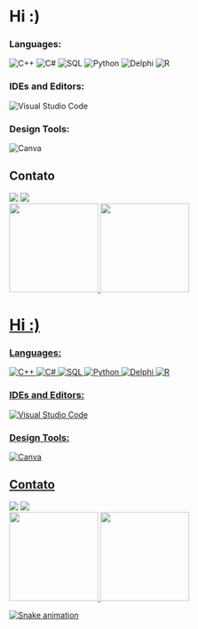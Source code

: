 <h1> Hi :)</h1>

<h3 style='left'>Languages:</h3>
<div style='left'>
<img alt="C++" src="https://img.shields.io/badge/c++-%2300599C.svg?style=for-the-badge&logo=c%2B%2B&logoColor=white"/>
<img alt="C#" src="https://img.shields.io/badge/c%23-%23239120.svg?style=for-the-badge&logo=c-sharp&logoColor=white"/>
<img alt="SQL" src="https://img.shields.io/badge/sql-green.svg?style=for-the-badge&logo=sql&logoColor=white"/>
<img alt="Python" src="https://img.shields.io/badge/python-3670A0?style=for-the-badge&logo=python&logoColor=ffdd54"/>
<img alt="Delphi" src="https://img.shields.io/badge/delphi-blue.svg?style=for-the-badge&logo=sql&logoColor=white"/>
<img alt="R" src="https://img.shields.io/badge/r-%23276DC3.svg?style=for-the-badge&logo=r&logoColor=white"/>
</div> 
 
<h3 style='left'>IDEs and Editors:</h3>
<div style='left'>
<img alt="Visual Studio Code" src="https://img.shields.io/badge/VisualStudioCode-83818E.svg?style=for-the-badge&logo=visual-studio-code&logoColor=white"/>
</div>

<h3 align="left">Design Tools:</h3>
<div style='left'>
<img alt="Canva" src="https://img.shields.io/badge/Canva-purple.svg?style=for-the-badge&logo=Canva&logoColor=white"/>
</div>

<div style="display: inline_block">
  <h2 >Contato</h2>
   <a href="https://www.linkedin.com/in/iago-fernandes-083309207/" target="_blank"><img src="https://img.shields.io/badge/-LinkedIn-%230077B5?style=for-the-badge&logo=linkedin&logoColor=white" target="_blank"></a>
  <a href = "mailto:iago.avila@ufvjm.edu.br"><img src="https://img.shields.io/badge/-Gmail-%23333?style=for-the-badge&logo=gmail&logoColor=white" target="_blank"></a></div> 
  
<div align="left" style="display: inline_block">
  <a href="https://github.com/iagoMAF">
  <img height="160em" src="https://github-readme-stats.vercel.app/api/top-langs/?username=iagoMAF&layout=compact&langs_count=7&theme=dracula" style="display: inline_block"/>
  <img height="160em" src="https://github-readme-stats.vercel.app/api?username=iagoMAF&show_icons=true&theme=dracula&include_all_commits=true&count_private=true" style="display: inline_block"/>
</div>
<h1> Hi :)</h1>

<h3 style='left'>Languages:</h3>
<div style='left'>
<img alt="C++" src="https://img.shields.io/badge/c++-%2300599C.svg?style=for-the-badge&logo=c%2B%2B&logoColor=white"/>
<img alt="C#" src="https://img.shields.io/badge/c%23-%23239120.svg?style=for-the-badge&logo=c-sharp&logoColor=white"/>
<img alt="SQL" src="https://img.shields.io/badge/sql-green.svg?style=for-the-badge&logo=sql&logoColor=white"/>
<img alt="Python" src="https://img.shields.io/badge/python-3670A0?style=for-the-badge&logo=python&logoColor=ffdd54"/>
<img alt="Delphi" src="https://img.shields.io/badge/delphi-blue.svg?style=for-the-badge&logo=sql&logoColor=white"/>
<img alt="R" src="https://img.shields.io/badge/r-%23276DC3.svg?style=for-the-badge&logo=r&logoColor=white"/>
</div> 
 
<h3 style='left'>IDEs and Editors:</h3>
<div style='left'>
<img alt="Visual Studio Code" src="https://img.shields.io/badge/VisualStudioCode-83818E.svg?style=for-the-badge&logo=visual-studio-code&logoColor=white"/>
</div>

<h3 align="left">Design Tools:</h3>
<div style='left'>
<img alt="Canva" src="https://img.shields.io/badge/Canva-purple.svg?style=for-the-badge&logo=Canva&logoColor=white"/>
</div>

<div style="display: inline_block">
  <h2 >Contato</h2>
   <a href="https://www.linkedin.com/in/iago-fernandes-083309207/" target="_blank"><img src="https://img.shields.io/badge/-LinkedIn-%230077B5?style=for-the-badge&logo=linkedin&logoColor=white" target="_blank"></a>
  <a href = "mailto:iago.avila@ufvjm.edu.br"><img src="https://img.shields.io/badge/-Gmail-%23333?style=for-the-badge&logo=gmail&logoColor=white" target="_blank"></a></div> 
  
<div align="left" style="display: inline_block">
  <a href="https://github.com/iagoMAF">
  <img height="160em" src="https://github-readme-stats.vercel.app/api/top-langs/?username=iagoMAF&layout=compact&langs_count=7&theme=dracula" style="display: inline_block"/>
  <img height="160em" src="https://github-readme-stats.vercel.app/api?username=iagoMAF&show_icons=true&theme=dracula&include_all_commits=true&count_private=true" style="display: inline_block"/>
</div>

![Snake animation](https://github.com/iagoMAF/iagoMAF/blob/output/github-contribution-grid-snake.svg)

